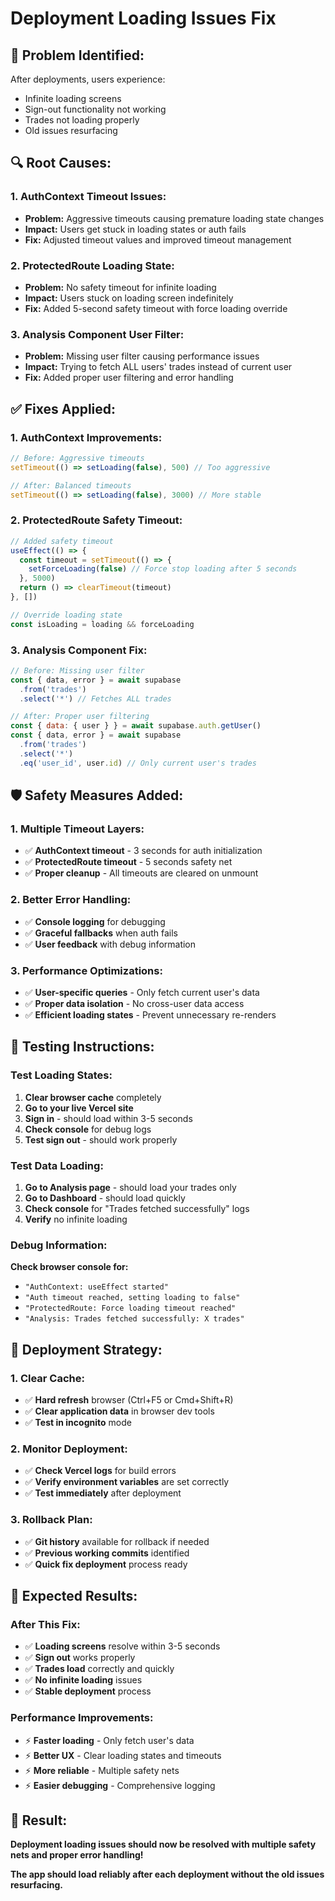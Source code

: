 # Deployment Loading Issues Fix

## 🚨 **Problem Identified:**
After deployments, users experience:
- Infinite loading screens
- Sign-out functionality not working
- Trades not loading properly
- Old issues resurfacing

## 🔍 **Root Causes:**

### **1. AuthContext Timeout Issues:**
- **Problem:** Aggressive timeouts causing premature loading state changes
- **Impact:** Users get stuck in loading states or auth fails
- **Fix:** Adjusted timeout values and improved timeout management

### **2. ProtectedRoute Loading State:**
- **Problem:** No safety timeout for infinite loading
- **Impact:** Users stuck on loading screen indefinitely
- **Fix:** Added 5-second safety timeout with force loading override

### **3. Analysis Component User Filter:**
- **Problem:** Missing user filter causing performance issues
- **Impact:** Trying to fetch ALL users' trades instead of current user
- **Fix:** Added proper user filtering and error handling

## ✅ **Fixes Applied:**

### **1. AuthContext Improvements:**
```javascript
// Before: Aggressive timeouts
setTimeout(() => setLoading(false), 500) // Too aggressive

// After: Balanced timeouts
setTimeout(() => setLoading(false), 3000) // More stable
```

### **2. ProtectedRoute Safety Timeout:**
```javascript
// Added safety timeout
useEffect(() => {
  const timeout = setTimeout(() => {
    setForceLoading(false) // Force stop loading after 5 seconds
  }, 5000)
  return () => clearTimeout(timeout)
}, [])

// Override loading state
const isLoading = loading && forceLoading
```

### **3. Analysis Component Fix:**
```javascript
// Before: Missing user filter
const { data, error } = await supabase
  .from('trades')
  .select('*') // Fetches ALL trades

// After: Proper user filtering
const { data: { user } } = await supabase.auth.getUser()
const { data, error } = await supabase
  .from('trades')
  .select('*')
  .eq('user_id', user.id) // Only current user's trades
```

## 🛡️ **Safety Measures Added:**

### **1. Multiple Timeout Layers:**
- ✅ **AuthContext timeout** - 3 seconds for auth initialization
- ✅ **ProtectedRoute timeout** - 5 seconds safety net
- ✅ **Proper cleanup** - All timeouts are cleared on unmount

### **2. Better Error Handling:**
- ✅ **Console logging** for debugging
- ✅ **Graceful fallbacks** when auth fails
- ✅ **User feedback** with debug information

### **3. Performance Optimizations:**
- ✅ **User-specific queries** - Only fetch current user's data
- ✅ **Proper data isolation** - No cross-user data access
- ✅ **Efficient loading states** - Prevent unnecessary re-renders

## 🧪 **Testing Instructions:**

### **Test Loading States:**
1. **Clear browser cache** completely
2. **Go to your live Vercel site**
3. **Sign in** - should load within 3-5 seconds
4. **Check console** for debug logs
5. **Test sign out** - should work properly

### **Test Data Loading:**
1. **Go to Analysis page** - should load your trades only
2. **Go to Dashboard** - should load quickly
3. **Check console** for "Trades fetched successfully" logs
4. **Verify** no infinite loading

### **Debug Information:**
**Check browser console for:**
- `"AuthContext: useEffect started"`
- `"Auth timeout reached, setting loading to false"`
- `"ProtectedRoute: Force loading timeout reached"`
- `"Analysis: Trades fetched successfully: X trades"`

## 🚀 **Deployment Strategy:**

### **1. Clear Cache:**
- ✅ **Hard refresh** browser (Ctrl+F5 or Cmd+Shift+R)
- ✅ **Clear application data** in browser dev tools
- ✅ **Test in incognito** mode

### **2. Monitor Deployment:**
- ✅ **Check Vercel logs** for build errors
- ✅ **Verify environment variables** are set correctly
- ✅ **Test immediately** after deployment

### **3. Rollback Plan:**
- ✅ **Git history** available for rollback if needed
- ✅ **Previous working commits** identified
- ✅ **Quick fix deployment** process ready

## 🎯 **Expected Results:**

### **After This Fix:**
- ✅ **Loading screens** resolve within 3-5 seconds
- ✅ **Sign out** works properly
- ✅ **Trades load** correctly and quickly
- ✅ **No infinite loading** issues
- ✅ **Stable deployment** process

### **Performance Improvements:**
- ⚡ **Faster loading** - Only fetch user's data
- ⚡ **Better UX** - Clear loading states and timeouts
- ⚡ **More reliable** - Multiple safety nets
- ⚡ **Easier debugging** - Comprehensive logging

## 🎉 **Result:**
**Deployment loading issues should now be resolved with multiple safety nets and proper error handling!**

**The app should load reliably after each deployment without the old issues resurfacing.**
